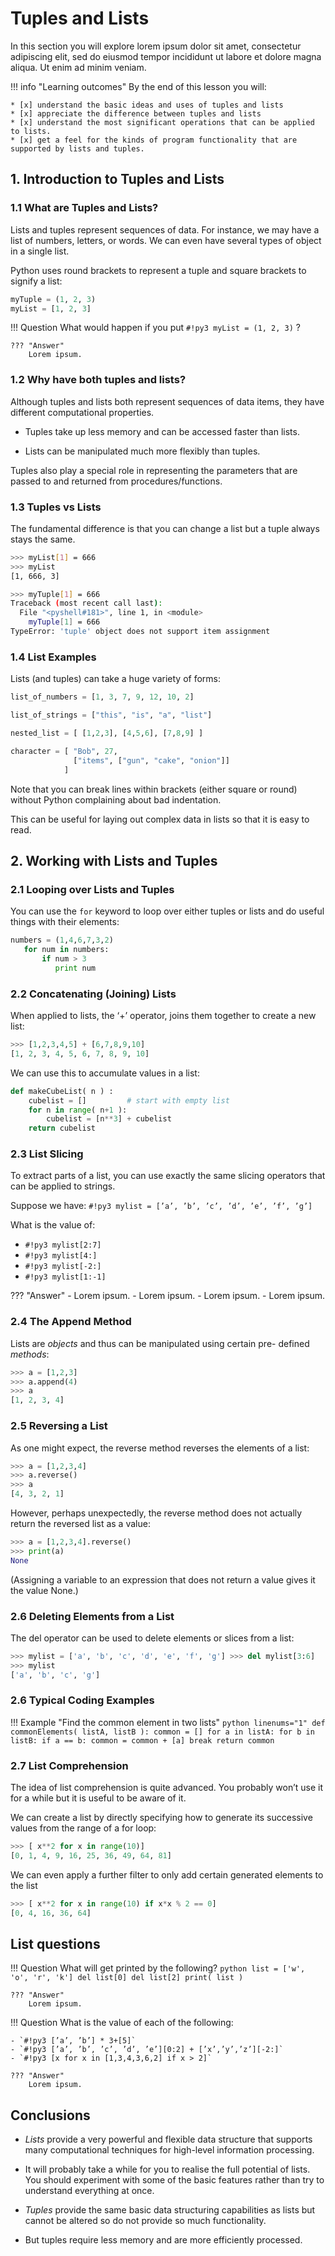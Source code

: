 # Tuples and Lists

In this section you will explore lorem ipsum dolor sit amet, consectetur adipiscing elit, sed do eiusmod tempor incididunt ut labore et dolore magna aliqua. Ut enim ad minim veniam. 


!!! info "Learning outcomes"
	By the end of this lesson you will:

	* [x] understand the basic ideas and uses of tuples and lists
	* [x] appreciate the difference between tuples and lists
	* [x] understand the most significant operations that can be applied to lists.
	* [x] get a feel for the kinds of program functionality that are supported by lists and tuples.


## 1. Introduction to Tuples and Lists

### 1.1 What are Tuples and Lists?

Lists and tuples represent sequences of data. For instance, we may have a list of numbers, letters, or words. We can even have several types of object in a single list.

Python uses round brackets to represent a tuple and square brackets to signify a list:

``` python linenums="1"
myTuple = (1, 2, 3)
myList = [1, 2, 3]		
```

!!! Question
    What would happen if you put `#!py3 myList = (1, 2, 3)` ?
	
	??? "Answer"
		Lorem ipsum.

### 1.2 Why have both tuples and lists?

Although tuples and lists both represent sequences of data items, they have different computational properties.

- Tuples take up less memory and can be accessed faster than lists.

- Lists can be manipulated much more flexibly than tuples. 

Tuples also play a special role in representing the parameters that
are passed to and returned from procedures/functions.


### 1.3 Tuples vs Lists

The fundamental difference is that you can change a list but a
tuple always stays the same.


``` bash
>>> myList[1] = 666
>>> myList
[1, 666, 3]

>>> myTuple[1] = 666
Traceback (most recent call last):
  File "<pyshell#181>", line 1, in <module>
    myTuple[1] = 666
TypeError: 'tuple' object does not support item assignment

```


### 1.4 List Examples

Lists (and tuples) can take a huge variety of forms:

``` python linenums="1"
list_of_numbers = [1, 3, 7, 9, 12, 10, 2]

list_of_strings = ["this", "is", "a", "list"]

nested_list = [ [1,2,3], [4,5,6], [7,8,9] ]

character = [ "Bob", 27,
              ["items", ["gun", "cake", "onion"]]
            ]
```

Note that you can break lines within brackets (either square or round) without Python complaining about bad indentation. 

This can be useful for laying out complex data in lists so that it is easy to read.



## 2. Working with Lists and Tuples

### 2.1 Looping over Lists and Tuples

You can use the `for` keyword to loop over either tuples or lists and do useful things with their elements:

``` python linenums="1"
numbers = (1,4,6,7,3,2)
   for num in numbers:
       if num > 3
          print num
```

### 2.2 Concatenating (Joining) Lists

When applied to lists, the ‘+’ operator, joins them together to create a new list:

``` python
>>> [1,2,3,4,5] + [6,7,8,9,10]
[1, 2, 3, 4, 5, 6, 7, 8, 9, 10]
```

We can use this to accumulate values in a list:

``` python linenums="1"
def makeCubeList( n ) :
    cubelist = []         # start with empty list
    for n in range( n+1 ):
        cubelist = [n**3] + cubelist
    return cubelist
```

### 2.3 List Slicing

To extract parts of a list, you can use exactly the same slicing operators that can be applied to strings.

Suppose we have: `#!py3 mylist = [’a’, ’b’, ’c’, ’d’, ’e’, ’f’, ’g’]`

What is the value of:

- `#!py3 mylist[2:7]` 
- `#!py3 mylist[4:]`
- `#!py3 mylist[-2:]` 
- `#!py3 mylist[1:-1]`

??? "Answer"
	- Lorem ipsum.
	- Lorem ipsum.
	- Lorem ipsum.
	- Lorem ipsum.


### 2.4 The Append Method

Lists are *objects* and thus can be manipulated using certain pre- defined *methods*:

``` python
>>> a = [1,2,3]
>>> a.append(4)
>>> a
[1, 2, 3, 4]
```

### 2.5 Reversing a List

As one might expect, the reverse method reverses the elements of a list:

``` python
>>> a = [1,2,3,4]
>>> a.reverse()
>>> a
[4, 3, 2, 1]
```

However, perhaps unexpectedly, the reverse method does not actually return the reversed list as a value:

``` python
>>> a = [1,2,3,4].reverse()
>>> print(a)
None
```

(Assigning a variable to an expression that does not return a value gives it the value None.)


### 2.6 Deleting Elements from a List

The del operator can be used to delete elements or slices from a list:

``` python
>>> mylist = ['a', 'b', 'c', 'd', 'e', 'f', 'g'] >>> del mylist[3:6]
>>> mylist
['a', 'b', 'c', 'g']
```

### 2.6 Typical Coding Examples

!!! Example "Find the common element in two lists"
	``` python linenums="1"
	def commonElements( listA, listB ):
	    common = []
	    for a in listA:
	        for b in listB:
	            if a == b:
	               common = common + [a]
	               break
	    return common
	```

### 2.7 List Comprehension


The idea of list comprehension is quite advanced. You probably won’t use it for a while but it is useful to be aware of it.

We can create a list by directly specifying how to generate its successive values from the range of a for loop:

``` python
>>> [ x**2 for x in range(10)]
[0, 1, 4, 9, 16, 25, 36, 49, 64, 81]
```

We can even apply a further filter to only add certain generated elements to the list

``` python
>>> [ x**2 for x in range(10) if x*x % 2 == 0]
[0, 4, 16, 36, 64]
```

## List questions

!!! Question
    What will get printed by the following?
    	``` python
		list = ['w', 'o', 'r', 'k'] del list[0]
		del list[2]
		print( list )
		```
	
	??? "Answer"
		Lorem ipsum.


!!! Question
	What is the value of each of the following:

	- `#!py3 [’a’, ’b’] * 3+[5]`
	- `#!py3 [’a’, ’b’, ’c’, ’d’, ’e’][0:2] + [’x’,’y’,’z’][-2:]` 
	- `#!py3 [x for x in [1,3,4,3,6,2] if x > 2]`
	
	??? "Answer"
		Lorem ipsum.


## Conclusions

- *Lists* provide a very powerful and flexible data structure that supports many computational techniques for high-level information processing.

- It will probably take a while for you to realise the full potential of lists. You should experiment with some of the basic features rather than try to understand everything at once.

- *Tuples* provide the same basic data structuring capabilities as lists but cannot be altered so do not provide so much functionality.

- But tuples require less memory and are more efficiently processed.

